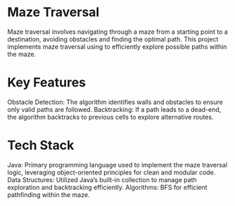 # Maze Traversal
Maze traversal involves navigating through a maze from a starting point to a destination, avoiding obstacles and finding the optimal path. This project implements maze traversal using to efficiently explore possible paths within the maze.

# Key Features
Obstacle Detection: The algorithm identifies walls and obstacles to ensure only valid paths are followed.
Backtracking: If a path leads to a dead-end, the algorithm backtracks to previous cells to explore alternative routes.

# Tech Stack

Java: Primary programming language used to implement the maze traversal logic, leveraging object-oriented principles for clean and modular code.
Data Structures: Utilized Java’s built-in collection to manage path exploration and backtracking efficiently.
Algorithms: BFS for efficient pathfinding within the maze.
























